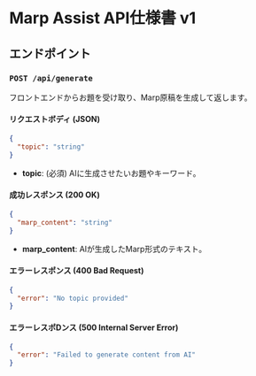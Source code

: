 # Marp Assist API仕様書 v1

## エンドポイント

### `POST /api/generate`

フロントエンドからお題を受け取り、Marp原稿を生成して返します。

#### リクエストボディ (JSON)
```json
{
  "topic": "string"
}
```
- **topic**: (必須) AIに生成させたいお題やキーワード。

#### 成功レスポンス (200 OK)
```json
{
  "marp_content": "string"
}
```
- **marp_content**: AIが生成したMarp形式のテキスト。

#### エラーレスポンス (400 Bad Request)
```json
{
  "error": "No topic provided"
}
```

#### エラーレスポDンス (500 Internal Server Error)
```json
{
  "error": "Failed to generate content from AI"
}
```
